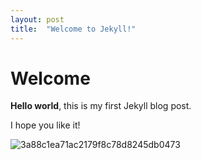 ```yaml
---
layout: post
title:  "Welcome to Jekyll!"
---
```


# Welcome

**Hello world**, this is my first Jekyll blog post.

I hope you like it!





![3a88c1ea71ac2179f8c78d8245db0473](D:\깃깃\parkhss.github.io\images\2022-12-22-first\3a88c1ea71ac2179f8c78d8245db0473.jpg)
